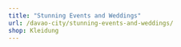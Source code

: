 ```yaml
---
title: "Stunning Events and Weddings"
url: /davao-city/stunning-events-and-weddings/
shop: Kleidung
---
```

